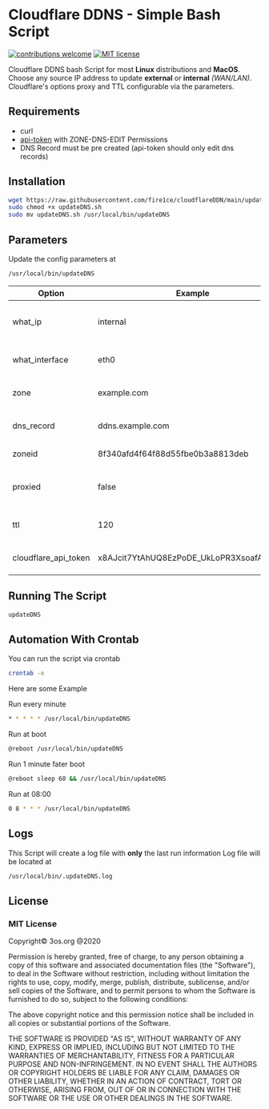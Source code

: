 # Cloudflare DDNS - Simple Bash Script

[![contributions welcome](https://img.shields.io/badge/contributions-welcome-brightgreen.svg?style=flat)](https://github.com/fire1ce/3os.org/tree/master/src)
[![MIT license](https://img.shields.io/badge/License-MIT-blue.svg)](https://mit-license.org/)

Cloudflare DDNS bash Script for most __Linux__ distributions and __MacOS__.  
Choose any source IP address to update  __external__ or __internal__  _(WAN/LAN)_.  
Cloudflare's options proxy and TTL configurable via the parameters.

## Requirements

*   curl
*   [api-token](https://dash.cloudflare.com/profile/api-tokens) with ZONE-DNS-EDIT Permissions
*   DNS Record must be pre created (api-token should only edit dns records)

## Installation

```bash
wget https://raw.githubusercontent.com/fire1ce/cloudflareDDN/main/updateDNS.sh
sudo chmod +x updateDNS.sh
sudo mv updateDNS.sh /usr/local/bin/updateDNS
```

## Parameters

Update the config parameters at

```bash
/usr/local/bin/updateDNS
```

| __Option__           | __Example__                              | __Description__                                           |
|----------------------|------------------------------------------|-----------------------------------------------------------|
| what_ip              | internal                                 | Which IP should be used for the record: internal/external |
| what_interface       | eth0                                     | For internal IP, provide interface name                   |
| zone                 | example.com                              | Cloudflare Zone which holds the record                    |
| dns_record           | ddns.example.com                         | DNS __A__ record which will be updated                    |
| zoneid               | 8f340afd4f64f88d55fbe0b3a8813deb         | Cloudflare's Zone ID                                      |
| proxied              | false                                    | Use Cloudflare proxy on dns record true/false             |
| ttl                  | 120                                      | 120-7200 in seconds or 1 for Auto                         |
| cloudflare_api_token | x8AJcit7YtAhUQ8EzPoDE_UkLoPR3XsoafAE3zZ4 | Cloudflare API Token __KEEP IT PRIVET!!!!__               |

## Running The Script

```bash
updateDNS
```

## Automation With Crontab

You can run the script via crontab

```bash
crontab -e
```

Here are some Example

Run every minute

```bash
* * * * * /usr/local/bin/updateDNS
```

Run at boot

```bash
@reboot /usr/local/bin/updateDNS
```

Run 1 minute fater boot

```bash
@reboot sleep 60 && /usr/local/bin/updateDNS
```

Run at 08:00

```bash
0 8 * * * /usr/local/bin/updateDNS
```

## Logs

This Script will create a log file with __only__ the last run information
Log file will be located at

```bash
/usr/local/bin/.updateDNS.log
```

## License

### MIT License

Copyright© 3os.org @2020

Permission is hereby granted, free of charge, to any person obtaining a copy
of this software and associated documentation files (the "Software"), to
deal in the Software without restriction, including without limitation the
rights to use, copy, modify, merge, publish, distribute, sublicense, and/or
sell copies of the Software, and to permit persons to whom the Software is
furnished to do so, subject to the following conditions:

The above copyright notice and this permission notice shall be included in
all copies or substantial portions of the Software.

THE SOFTWARE IS PROVIDED "AS IS", WITHOUT WARRANTY OF ANY KIND, EXPRESS OR
IMPLIED, INCLUDING BUT NOT LIMITED TO THE WARRANTIES OF MERCHANTABILITY,
FITNESS FOR A PARTICULAR PURPOSE AND NON-INFRINGEMENT. IN NO EVENT SHALL THE
AUTHORS OR COPYRIGHT HOLDERS BE LIABLE FOR ANY CLAIM, DAMAGES OR OTHER
LIABILITY, WHETHER IN AN ACTION OF CONTRACT, TORT OR OTHERWISE, ARISING
FROM, OUT OF OR IN CONNECTION WITH THE SOFTWARE OR THE USE OR OTHER DEALINGS
IN THE SOFTWARE.
